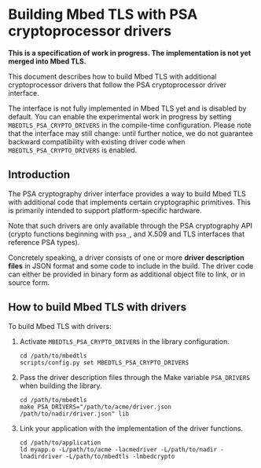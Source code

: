 Building Mbed TLS with PSA cryptoprocessor drivers
==================================================

**This is a specification of work in progress. The implementation is not yet merged into Mbed TLS.**

This document describes how to build Mbed TLS with additional cryptoprocessor drivers that follow the PSA cryptoprocessor driver interface.

The interface is not fully implemented in Mbed TLS yet and is disabled by default. You can enable the experimental work in progress by setting `MBEDTLS_PSA_CRYPTO_DRIVERS` in the compile-time configuration. Please note that the interface may still change: until further notice, we do not guarantee backward compatibility with existing driver code when `MBEDTLS_PSA_CRYPTO_DRIVERS` is enabled.

## Introduction

The PSA cryptography driver interface provides a way to build Mbed TLS with additional code that implements certain cryptographic primitives. This is primarily intended to support platform-specific hardware.

Note that such drivers are only available through the PSA cryptography API (crypto functions beginning with `psa_`, and X.509 and TLS interfaces that reference PSA types).

Concretely speaking, a driver consists of one or more **driver description files** in JSON format and some code to include in the build. The driver code can either be provided in binary form as additional object file to link, or in source form.

## How to build Mbed TLS with drivers

To build Mbed TLS with drivers:

1. Activate `MBEDTLS_PSA_CRYPTO_DRIVERS` in the library configuration.

    ```
    cd /path/to/mbedtls
    scripts/config.py set MBEDTLS_PSA_CRYPTO_DRIVERS
    ```

2. Pass the driver description files through the Make variable `PSA_DRIVERS` when building the library.

    ```
    cd /path/to/mbedtls
    make PSA_DRIVERS="/path/to/acme/driver.json /path/to/nadir/driver.json" lib
    ```

3. Link your application with the implementation of the driver functions.

    ```
    cd /path/to/application
    ld myapp.o -L/path/to/acme -lacmedriver -L/path/to/nadir -lnadirdriver -L/path/to/mbedtls -lmbedcrypto
    ```

<!-- TODO: what if the driver is provided as C source code? -->

<!-- TODO: what about additional include files? -->
